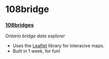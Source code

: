 # 108bridge

### **[108bridges](https://alialhasnawi.github.io/108bridges/)**
*Ontario bridge data explorer*
- Uses the [Leaflet](https://leafletjs.com/) library for interacive maps.
- Built in 1 week, for fun!
